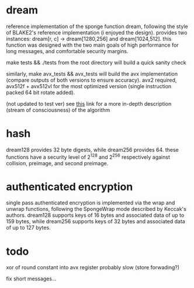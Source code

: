 # dream
reference implementation of the sponge function dream, following the style of BLAKE2's reference implementation (i
enjoyed the design). provides two instances: dream[r, c] -> dream[1280,256] and dream[1024,512]. this function was designed with the two main goals of high performance for long messages, and comfortable security margins.

make tests && ./tests from the root directory will build a quick sanity check

similarly, make avx_tests && avx_tests will build the avx implementation (compare outputs of both versions to ensure accuracy). avx2 required, avx512f + avx512vl for the most optimized version (single instruction packed 64 bit rotate added).

(not updated to test ver) see [this](https://docs.google.com/document/d/1qwd6pyg_UqVCj62hyIIiU8OoCUr5BeuD3Yn_uVZ18tw/edit?usp=sharing) link for a
more in-depth description (stream of consciousness) of the algorithm 

# hash
dream128 provides 32 byte digests, while dream256 provides 64. these functions have a security level of 2<sup>128</sup>
and 2<sup>256</sup> respectively against collision, preimage, and second preimage.

# authenticated encryption
single pass authenticated encryption is implemented via the wrap and unwrap functions, following the SpongeWrap mode
described by Keccak's authors. dream128 supports keys of 16 bytes and associated data of up to 159 bytes, while dream256 supports keys of 32 bytes and associated data of up to 127 bytes.

# todo
xor of round constant into avx register probably slow (store forwading?)

fix short messages...
